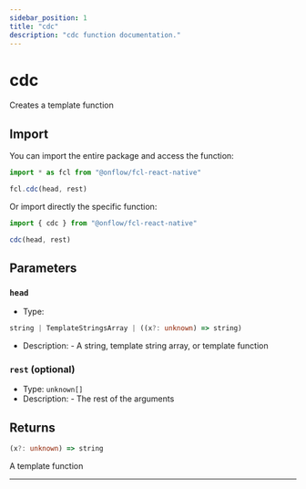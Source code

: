 ```yaml
---
sidebar_position: 1
title: "cdc"
description: "cdc function documentation."
---
```


<!-- THIS DOCUMENT IS AUTO-GENERATED FROM [onflow/fcl-react-native/../fcl-core/src/fcl-core.ts](https://github.com/onflow/fcl-js/tree/master/packages/fcl-react-native/../fcl-core/src/fcl-core.ts). DO NOT EDIT MANUALLY -->

# cdc

Creates a template function

## Import

You can import the entire package and access the function:

```typescript
import * as fcl from "@onflow/fcl-react-native"

fcl.cdc(head, rest)
```

Or import directly the specific function:

```typescript
import { cdc } from "@onflow/fcl-react-native"

cdc(head, rest)
```


## Parameters

### `head` 


- Type: 
```typescript
string | TemplateStringsArray | ((x?: unknown) => string)
```
- Description: - A string, template string array, or template function

### `rest` (optional)


- Type: `unknown[]`
- Description: - The rest of the arguments


## Returns

```typescript
(x?: unknown) => string
```


A template function

---